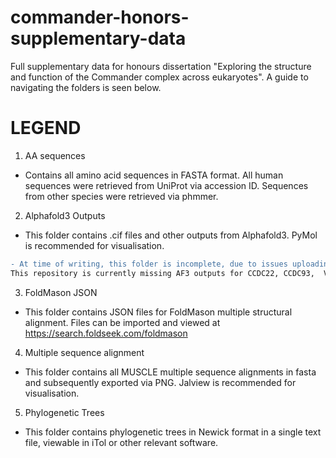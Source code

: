 # commander-honors-supplementary-data
Full supplementary data for honours dissertation "Exploring the structure and function of the Commander complex across eukaryotes".
A guide to navigating the folders is seen below. 

# LEGEND
1) AA sequences
- Contains all amino acid sequences in FASTA format. All human sequences were retrieved from UniProt via accession ID. Sequences from other species were retrieved via phmmer.

2) Alphafold3 Outputs
- This folder contains .cif files and other outputs from Alphafold3. PyMol is recommended for visualisation.
```diff
- At time of writing, this folder is incomplete, due to issues uploading larger files. 
This repository is currently missing AF3 outputs for CCDC22, CCDC93,  VPS35L, subcomplex and full complex.
```

3) FoldMason JSON
- This folder contains JSON files for FoldMason multiple structural alignment. Files can be imported and viewed at https://search.foldseek.com/foldmason

4) Multiple sequence alignment
- This folder contains all MUSCLE multiple sequence alignments in fasta and subsequently exported via PNG. Jalview is recommended for visualisation.

5) Phylogenetic Trees
- This folder contains phylogenetic trees in Newick format in a single text file, viewable in iTol or other relevant software. 

